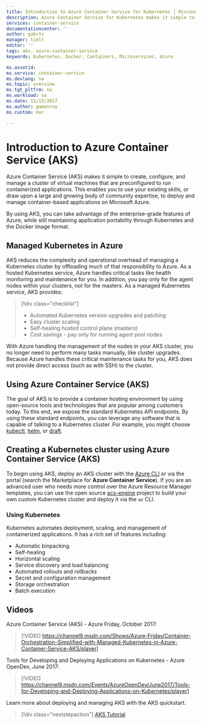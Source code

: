 ```yaml
---
title: Introduction to Azure Container Service for Kubernetes | Microsoft Docs
description: Azure Container Service for Kubernetes makes it simple to deploy and manage container-based applications on Azure.
services: container-service
documentationcenter: ''
author: gabrtv
manager: timlt
editor: ''
tags: aks, azure-container-service
keywords: Kubernetes, Docker, Containers, Microservices, Azure

ms.assetid:
ms.service: container-service
ms.devlang: na
ms.topic: overview
ms.tgt_pltfrm: na
ms.workload: na
ms.date: 11/13/2017
ms.author: gamonroy
ms.custom: mvc

---
```


# Introduction to Azure Container Service (AKS)

Azure Container Service (AKS) makes it simple to create, configure, and manage a cluster of virtual machines that are preconfigured to run containerized applications. This enables you to use your existing skills, or draw upon a large and growing body of community expertise, to deploy and manage container-based applications on Microsoft Azure.

By using AKS, you can take advantage of the enterprise-grade features of Azure, while still maintaining application portability through Kubernetes and the Docker image format.

## Managed Kubernetes in Azure

AKS reduces the complexity and operational overhead of managing a Kubernetes cluster by offloading much of that responsibility to Azure. As a hosted Kubernetes service, Azure handles critical tasks like health monitoring and maintenance for you. In addition, you pay only for the agent nodes within your clusters, not for the masters. As a managed Kubernetes service, AKS provides:

> [!div class="checklist"]
> * Automated Kubernetes version upgrades and patching
> * Easy cluster scaling
> * Self-healing hosted control plane (masters)
> * Cost savings - pay only for running agent pool nodes

With Azure handling the management of the nodes in your AKS cluster, you no longer need to perform many tasks manually, like cluster upgrades. Because Azure handles these critical maintenance tasks for you, AKS does not provide direct access (such as with SSH) to the cluster.

## Using Azure Container Service (AKS)
The goal of AKS is to provide a container hosting environment by using open-source tools and technologies that are popular among customers today. To this end, we expose the standard Kubernetes API endpoints. By using these standard endpoints, you can leverage any software that is capable of talking to a Kubernetes cluster. For example, you might choose [kubectl](https://kubernetes.io/docs/user-guide/kubectl-overview/), [helm](https://helm.sh/), or [draft](https://github.com/Azure/draft).

## Creating a Kubernetes cluster using Azure Container Service (AKS)
To begin using AKS, deploy an AKS cluster with the [Azure CLI](./kubernetes-walkthrough.md) or via the portal (search the Marketplace for **Azure Container Service**). If you are an advanced user who needs more control over the Azure Resource Manager templates, you can use the open source [acs-engine](https://github.com/Azure/acs-engine) project to build your own custom Kubernetes cluster and deploy it via the `az` CLI.

### Using Kubernetes
Kubernetes automates deployment, scaling, and management of containerized applications. It has a rich set of features including:
* Automatic binpacking
* Self-healing
* Horizontal scaling
* Service discovery and load balancing
* Automated rollouts and rollbacks
* Secret and configuration management
* Storage orchestration
* Batch execution

## Videos

Azure Container Service (AKS) - Azure Friday, October 2017:

> [!VIDEO https://channel9.msdn.com/Shows/Azure-Friday/Container-Orchestration-Simplified-with-Managed-Kubernetes-in-Azure-Container-Service-AKS/player]
>
>

Tools for Developing and Deploying Applications on Kubernetes - Azure OpenDev, June 2017:

> [!VIDEO https://channel9.msdn.com/Events/AzureOpenDev/June2017/Tools-for-Developing-and-Deploying-Applications-on-Kubernetes/player]
>
>

Learn more about deploying and managing AKS with the AKS quickstart.

> [!div class="nextstepaction"]
> [AKS Tutorial](./kubernetes-walkthrough.md)